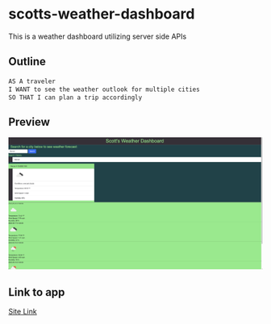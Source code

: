 # scotts-weather-dashboard
This is a weather dashboard utilizing server side APIs

## Outline

``` 
AS A traveler
I WANT to see the weather outlook for multiple cities
SO THAT I can plan a trip accordingly 
```

## Preview

![Image of webpage](./assets/Screenshot%202023-05-15%20at%204.09.12%20PM.png)

## Link to app
[Site Link](https://scottswiger.github.io/scotts-weather-dashboard/)
